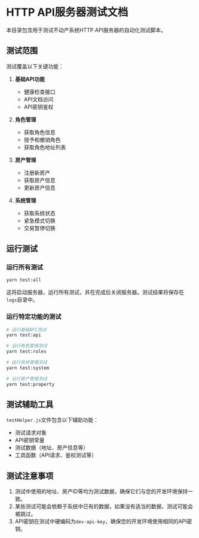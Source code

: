 # HTTP API服务器测试文档

本目录包含用于测试不动产系统HTTP API服务器的自动化测试脚本。

## 测试范围

测试覆盖以下关键功能：

1. **基础API功能**
   - 健康检查接口
   - API文档访问
   - API密钥鉴权

2. **角色管理**
   - 获取角色信息
   - 授予和撤销角色
   - 获取角色地址列表

3. **房产管理**
   - 注册新房产
   - 获取房产信息
   - 更新房产信息

4. **系统管理**
   - 获取系统状态
   - 紧急模式切换
   - 交易暂停切换

## 运行测试

### 运行所有测试

```bash
yarn test:all
```

这将启动服务器，运行所有测试，并在完成后关闭服务器。测试结果将保存在`logs`目录中。

### 运行特定功能的测试

```bash
# 运行基础API测试
yarn test:api

# 运行角色管理测试
yarn test:roles

# 运行系统管理测试
yarn test:system

# 运行房产管理测试
yarn test:property
```

## 测试辅助工具

`testHelper.js`文件包含以下辅助功能：

- 测试请求对象
- API密钥常量
- 测试数据（地址、房产信息等）
- 工具函数（API请求、鉴权测试等）

## 测试注意事项

1. 测试中使用的地址、房产ID等均为测试数据，确保它们与您的开发环境保持一致。
2. 某些测试可能会依赖于系统中已有的数据，如果没有适当的数据，测试可能会被跳过。
3. API密钥在测试中硬编码为`dev-api-key`，确保您的开发环境使用相同的API密钥。 